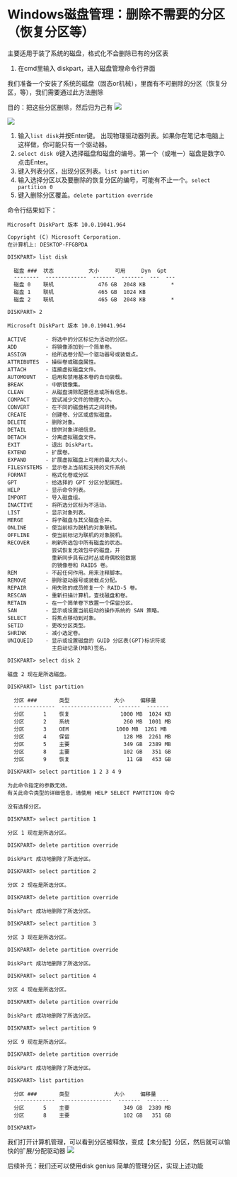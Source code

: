 # Windows磁盘管理：删除不需要的分区（恢复分区等）

主要适用于装了系统的磁盘，格式化不会删除已有的分区表

1. 在cmd里输入 diskpart，进入磁盘管理命令行界面

我们准备一个安装了系统的磁盘（固态or机械），里面有不可删除的分区（恢复分区，等），我们需要通过此方法删除

目的：把这些分区删除，然后归为己有
<img src="https://cdn.jsdelivr.net/gh/dancehole/image@main/danceholeLabs/common-csdn-diskDel-1.png"/>

<img src="https://cdn.jsdelivr.net/gh/dancehole/image@main/danceholeLabs/common-csdn-diskDel-2.png"/>


1. 输入`list disk`并按Enter键。 出现物理驱动器列表。如果你在笔记本电脑上这样做，你可能只有一个驱动器。
2. `select disk 0`键入选择磁盘和磁盘的编号。第一个（或唯一）磁盘是数字0.点击Enter。
3. 键入列表分区，出现分区列表。`list partition`
4. 输入选择分区以及要删除的恢复分区的编号，可能有不止一个。`select partition 0`
5. 键入删除分区覆盖。`delete partition override`

命令行结果如下：

```
Microsoft DiskPart 版本 10.0.19041.964

Copyright (C) Microsoft Corporation.
在计算机上: DESKTOP-FFGBPDA

DISKPART> list disk

  磁盘 ###  状态           大小     可用     Dyn  Gpt
  --------  -------------  -------  -------  ---  ---
  磁盘 0    联机              476 GB  2048 KB        *
  磁盘 1    联机              465 GB  1024 KB
  磁盘 2    联机              465 GB  2048 KB        *

DISKPART> 2

Microsoft DiskPart 版本 10.0.19041.964

ACTIVE      - 将选中的分区标记为活动的分区。
ADD         - 将镜像添加到一个简单卷。
ASSIGN      - 给所选卷分配一个驱动器号或装载点。
ATTRIBUTES  - 操纵卷或磁盘属性。
ATTACH      - 连接虚拟磁盘文件。
AUTOMOUNT   - 启用和禁用基本卷的自动装载。
BREAK       - 中断镜像集。
CLEAN       - 从磁盘清除配置信息或所有信息。
COMPACT     - 尝试减少文件的物理大小。
CONVERT     - 在不同的磁盘格式之间转换。
CREATE      - 创建卷、分区或虚拟磁盘。
DELETE      - 删除对象。
DETAIL      - 提供对象详细信息。
DETACH      - 分离虚拟磁盘文件。
EXIT        - 退出 DiskPart。
EXTEND      - 扩展卷。
EXPAND      - 扩展虚拟磁盘上可用的最大大小。
FILESYSTEMS - 显示卷上当前和支持的文件系统
FORMAT      - 格式化卷或分区
GPT         - 给选择的 GPT 分区分配属性。
HELP        - 显示命令列表。
IMPORT      - 导入磁盘组。
INACTIVE    - 将所选分区标为不活动。
LIST        - 显示对象列表。
MERGE       - 将子磁盘与其父磁盘合并。
ONLINE      - 使当前标为脱机的对象联机。
OFFLINE     - 使当前标记为联机的对象脱机。
RECOVER     - 刷新所选包中所有磁盘的状态。
              尝试恢复无效包中的磁盘，并
              重新同步具有过时丛或奇偶校验数据
              的镜像卷和 RAID5 卷。
REM         - 不起任何作用。用来注释脚本。
REMOVE      - 删除驱动器号或装载点分配。
REPAIR      - 用失败的成员修复一个 RAID-5 卷。
RESCAN      - 重新扫描计算机，查找磁盘和卷。
RETAIN      - 在一个简单卷下放置一个保留分区。
SAN         - 显示或设置当前启动的操作系统的 SAN 策略。
SELECT      - 将焦点移动到对象。
SETID       - 更改分区类型。
SHRINK      - 减小选定卷。
UNIQUEID    - 显示或设置磁盘的 GUID 分区表(GPT)标识符或
              主启动记录(MBR)签名。

DISKPART> select disk 2

磁盘 2 现在是所选磁盘。

DISKPART> list partition

  分区 ###       类型              大小     偏移量
  -------------  ----------------  -------  -------
  分区      1    恢复                1000 MB  1024 KB
  分区      2    系统                 260 MB  1001 MB
  分区      3    OEM               1000 MB  1261 MB
  分区      4    保留                 128 MB  2261 MB
  分区      5    主要                 349 GB  2389 MB
  分区      8    主要                 102 GB   351 GB
  分区      9    恢复                  11 GB   453 GB

DISKPART> select partition 1 2 3 4 9

为此命令指定的参数无效。
有关此命令类型的详细信息，请使用 HELP SELECT PARTITION 命令

没有选择分区。

DISKPART> select partition 1

分区 1 现在是所选分区。

DISKPART> delete partition override

DiskPart 成功地删除了所选分区。

DISKPART> select partition 2

分区 2 现在是所选分区。

DISKPART> delete partition override

DiskPart 成功地删除了所选分区。

DISKPART> select partition 3

分区 3 现在是所选分区。

DISKPART> delete partition override

DiskPart 成功地删除了所选分区。

DISKPART> select partition 4

分区 4 现在是所选分区。

DISKPART> delete partition override

DiskPart 成功地删除了所选分区。

DISKPART> select partition 9

分区 9 现在是所选分区。

DISKPART> delete partition override

DiskPart 成功地删除了所选分区。

DISKPART> list partition

  分区 ###       类型              大小     偏移量
  -------------  ----------------  -------  -------
  分区      5    主要                 349 GB  2389 MB
  分区      8    主要                 102 GB   351 GB

DISKPART>
```

我们打开计算机管理，可以看到分区被释放，变成【未分配】分区，然后就可以愉快的扩展/分配驱动器 
<img src="https://cdn.jsdelivr.net/gh/dancehole/image@main/danceholeLabs/common-csdn-diskDel-3.png"/>

后续补充：我们还可以使用disk genius 简单的管理分区，实现上述功能